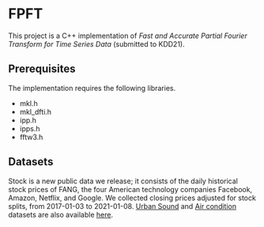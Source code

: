 # FPFT

This project is a C++ implementation of *Fast and Accurate Partial Fourier Transform for Time Series Data* (submitted to KDD21).

## Prerequisites

The implementation requires the following libraries.

- mkl.h
- mkl_dfti.h
- ipp.h
- ipps.h
- fftw3.h

## Datasets

Stock is a new public data we release; it consists of the daily historical stock prices of FANG, 
the four American technology companies Facebook, Amazon, Netflix, and Google.
We collected closing prices adjusted for stock splits, from 2017-01-03 to 2021-01-08.
[Urban Sound](https://urbansounddataset.weebly.com/urbansound8k.html) and 
[Air condition](https://archive.ics.uci.edu/ml/datasets/Appliances+energy+prediction) datasets are also available
[here](https://drive.google.com/file/d/1aw5G48bqxTUnsUILau8tejCrBH1I8nXX/view?usp=sharing).
